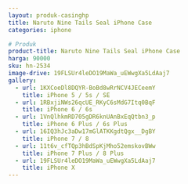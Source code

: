 ```yaml
---
layout: produk-casinghp
title: Naruto Nine Tails Seal iPhone Case
categories: iphone

# Produk
product-title: Naruto Nine Tails Seal iPhone Case
harga: 90000
sku: hn-2534
image-drive: 19FLSUr4leDO19MaWa_uEWwgXa5LdAaj7
gallery:
  - url: 1KXCoeDl8DQYR-BoBd8wRrNCV4JECeemY
    title: iPhone 5 / 5s / SE
  - url: 1RBxjiNWs26qcUE_RKyC6sMdG7Itq0BqF
    title: iPhone 6 / 6s
  - url: 1VnQlhkmRD705gDR6knUAnBxEqQtbn3_p
    title: iPhone 6 Plus / 6s Plus
  - url: 16IQ3hJc3aDw17mGlATKKgdtQgx__DgBY
    title: iPhone 7 / 8
  - url: 11t6v_cfTQp3hBdSpKjMho52emskovBWw
    title: iPhone 7 Plus / 8 Plus
  - url: 19FLSUr4leDO19MaWa_uEWwgXa5LdAaj7
    title: iPhone X
---
```

